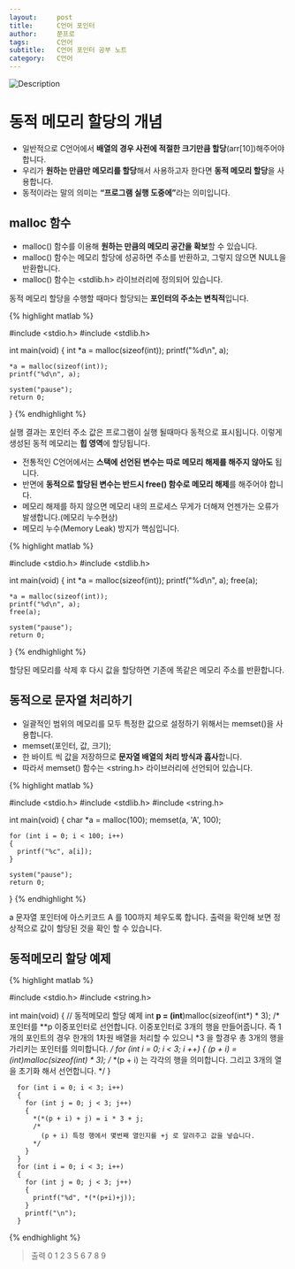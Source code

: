 ```yaml
---
layout:     post
title:      C언어 포인터
author:     쭌프로
tags:       C언어
subtitle:   C언어 포인터 공부 노트
category:   C언어
---
```


<!-- Start Writing Below in Markdown -->

![Description](https://alalstjr.github.io/jjunpro.github.io/img/c_bg.png)

# 동적 메모리 할당의 개념

- 일반적으로 C언어에서 <b>배열의 경우 사전에 적절한 크기만큼 할당</b>(arr[10])해주어야 합니다.
- 우리가 <b>원하는 만큼만 메모리를 할당</b>해서 사용하고자 한다면 <b>동적 메모리 할당</b>을 사용합니다.
- 동적이라는 말의 의미는 <b><q>프로그램 실행 도중에</q></b>라는 의미입니다.

## malloc 함수

- malloc() 함수를 이용해 <b>원하는 만큼의 메모리 공간을 확보</b>할 수 있습니다.
- malloc() 함수는 메모리 할당에 성공하면 주소를 반환하고, 그렇지 않으면 NULL을 반환합니다.
- malloc() 함수는 <stdlib.h> 라이브러리에 정의되어 있습니다.

동적 메모리 할당을 수행할 때마다 할당되는 <b>포인터의 주소는 변칙적</b>입니다.

{% highlight matlab %}

  #include <stdio.h>
  #include <stdlib.h>

  int main(void) 
  {
    int *a = malloc(sizeof(int));
    printf("%d\n", a);

    *a = malloc(sizeof(int));
    printf("%d\n", a);

    system("pause");
    return 0;
  }
{% endhighlight %}

실행 결과는 포인터 주소 값은 프로그램이 실행 될때마다 동적으로 표시됩니다.
이렇게 생성된 동적 메모리는 <b>힙 영역</b>에 할당됩니다.

- 전통적인 C언어에서는 <b>스택에 선언된 변수는 따로 메모리 해제를 해주지 않아도</b> 됩니다.
- 반면에 <b>동적으로 할당된 변수는 반드시 free() 함수로 메모리 해제</b>를 해주어야 합니다.
- 메모리 해제를 하지 않으면 메모리 내의 프로세스 무게가 더해져 언젠가는 오류가 발생합니다.(메모리 누수현상)
- 메모리 누수(Memory Leak) 방지가 핵심입니다.


{% highlight matlab %}

  #include <stdio.h>
  #include <stdlib.h>

  int main(void) 
  {
    int *a = malloc(sizeof(int));
    printf("%d\n", a);
    free(a);

    *a = malloc(sizeof(int));
    printf("%d\n", a);
    free(a);

    system("pause");
    return 0;
  }
{% endhighlight %}

할당된 메모리를 삭제 후 다시 값을 할당하면 기존에 똑같은 메모리 주소를 반환합니다.

## 동적으로 문자열 처리하기

- 일괄적인 범위의 메모리를 모두 특정한 값으로 설정하기 위해서는 memset()을 사용합니다.
- memset(포인터, 값, 크기);
- 한 바이트 씩 값을 저장하므로 <b>문자열 배열의 처리 방식과 흡사</b>합니다.
- 따라서 memset() 함수는 <string.h> 라이브러리에 선언되어 있습니다.

{% highlight matlab %}

  #include <stdio.h>
  #include <stdlib.h>
  #include <string.h>

  int main(void) 
  {
    char *a = malloc(100);
    memset(a, 'A', 100);
    
    for (int i = 0; i < 100; i++) 
    {
      printf("%c", a[i]);
    }

    system("pause");
    return 0;
  }
{% endhighlight %}

a 문자열 포인터에 아스키코드 A 를 100까지 체우도록 합니다.
출력을 확인해 보면 정상적으로 값이 할당된 것을 확인 할 수 있습니다.

## 동적메모리 할당 예제

{% highlight matlab %}

  #include <stdio.h>
  #include <string.h>

  int main(void) 
  {
    	// 동적메모리 할당 예제
      int **p = (int**)malloc(sizeof(int*) * 3);
      /*
        포인터를 **p 이중포인터로 선언합니다.
        이중포인터로 3개의 행을 만들어줍니다.
        즉 1개의 포인트의 경우 한개의 1차원 배열을 처리할 수 있으니
        *3 을 할경우 총 3개의 행을 가리키는 포인터를 의미합니다.
      */
      for (int i = 0; i < 3; i ++) 
      {
        *(p + i) = (int*)malloc(sizeof(int) * 3);
        /* 
          *(p + i) 는 각각의 행을 의미합니다.
          그리고 3개의 열을 초기화 해서 선언합니다.
        */
      }

      for (int i = 0; i < 3; i++) 
      {
        for (int j = 0; j < 3; j++) 
        {
          *(*(p + i) + j) = i * 3 + j;
          /*
            (p + i) 특정 행에서 몇번째 열인지를 +j 로 알려주고 값을 넣습니다.
          */
        }
      }
      for (int i = 0; i < 3; i++)
      {
        for (int j = 0; j < 3; j++)
        {
          printf("%d", *(*(p+i)+j));
        }
        printf("\n");
      }
{% endhighlight %}

> 출력 0 1 2 3 5 6 7 8 9
